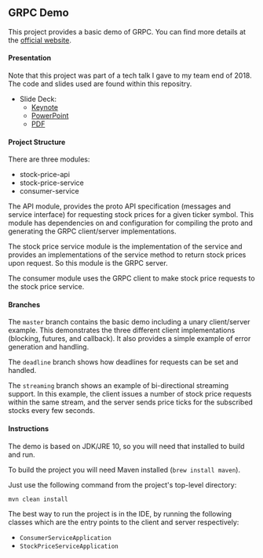 ## GRPC Demo

This project provides a basic demo of GRPC. You can find more details at the [official website](https://grpc.io). 

#### Presentation

Note that this project was part of a tech talk I gave to my team end of 2018. The code and slides used are found within this repositry.

* Slide Deck:
    * [Keynote](https://github.com/imberda/grpc-demo/blob/master/GRPC_Talk.key?raw=true)
    * [PowerPoint](https://github.com/imberda/grpc-demo/blob/master/GRPC_Talk.pptx?raw=true)
    * [PDF](https://github.com/imberda/grpc-demo/blob/master/GRPC_Talk.pdf?raw=true)

#### Project Structure

There are three modules:

* stock-price-api
* stock-price-service
* consumer-service

The API module, provides the proto API specification (messages and service interface) for requesting stock prices for a given ticker symbol. This module has dependencies on and configuration for compiling the proto and generating the GRPC client/server implementations. 

The stock price service module is the implementation of the service and provides an implementations of the service method to return stock prices upon request. So this module is the GRPC server.

The consumer module uses the GRPC client to make stock price requests to the stock price service.

#### Branches

The `master` branch contains the basic demo including a unary client/server example. This demonstrates the three different client implementations (blocking, futures, and callback). It also provides a simple example of error generation and handling. 

The `deadline` branch shows how deadlines for requests can be set and handled.

The `streaming` branch shows an example of bi-directional streaming support. In this example, the client issues a number of stock price requests within the same stream, and the server sends price ticks for the subscribed stocks every few seconds.

#### Instructions

The demo is based on JDK/JRE 10, so you will need that installed to build and run.

To build the project you will need Maven installed (`brew install maven`).

Just use the following command from the project's top-level directory:
```
mvn clean install
```

The best way to run the project is in the IDE, by running the following classes which are the entry points to the client and server respectively:

* `ConsumerServiceApplication`
* `StockPriceServiceApplication`
